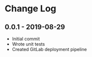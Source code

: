 # Change Log

## 0.0.1 - 2019-08-29
- Initial commit
- Wrote unit tests
- Created GitLab deployment pipeline
